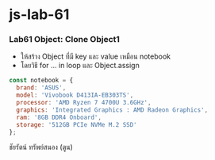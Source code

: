 # js-lab-61
### Lab61 Object: Clone Object1
- ให้สร้าง Object ที่มี key และ value เหมือน notebook 
- โดยวิธี for ... in loop และ Object.assign

```JavaScript
const notebook = {
  brand: 'ASUS',
  model: 'Vivobook D413IA-EB303TS',
  processor: 'AMD Ryzen 7 4700U 3.6GHz',
  graphics: 'Integrated Graphics : AMD Radeon Graphics',
  ram: '8GB DDR4 Onboard',
  storage: '512GB PCIe NVMe M.2 SSD'
};
```

ชัยรัตน์ ทรัพย์สนอง (ตูน)
